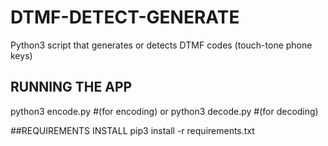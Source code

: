 # DTMF-DETECT-GENERATE
Python3 script that generates or detects DTMF codes (touch-tone phone keys)

## RUNNING THE APP
python3 encode.py  #(for encoding)
or 
python3 decode.py  #(for decoding)

##REQUIREMENTS INSTALL
pip3 install -r requirements.txt
